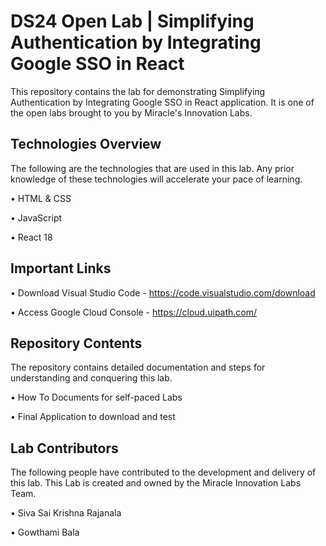 # DS24 Open Lab | Simplifying Authentication by Integrating Google SSO in React

This repository contains the lab for demonstrating Simplifying Authentication by Integrating Google SSO in React application. It is one of the open labs brought to you by Miracle's Innovation Labs.

## Technologies Overview

The following are the technologies that are used in this lab. Any prior knowledge of these technologies will accelerate your pace of learning.

• HTML & CSS

• JavaScript

• React 18

## Important Links

• Download Visual Studio Code - https://code.visualstudio.com/download

• Access Google Cloud Console - https://cloud.uipath.com/

## Repository Contents

The repository contains detailed documentation and steps for understanding and conquering this lab.

• How To Documents for self-paced Labs

• Final Application to download and test

## Lab Contributors

The following people have contributed to the development and delivery of this lab. This Lab is created and owned by the Miracle Innovation Labs Team.

• Siva Sai Krishna Rajanala

• Gowthami Bala
